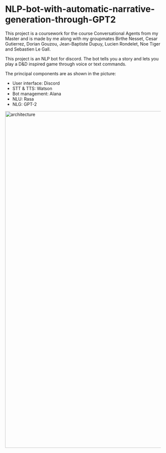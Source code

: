 # NLP-bot-with-automatic-narrative-generation-through-GPT2

This project is a coursework for the course Conversational Agents from my Master and is made by me along with my groupmates Birthe Nesset, Cesar Gutierrez, Dorian Gouzou, Jean-Baptiste Dupuy, Lucien Rondelet, Noe Tiger and Sebastien Le Gall.

This project is an NLP bot for discord. The bot tells you a story and lets you play a D&D inspired game through voice or text commands.

The principal components are as shown in the picture:
  - User interface: Discord
  - STT & TTS: Watson
  - Bot management: Alana
  - NLU: Rasa
  - NLG: GPT-2


<img width="1088" alt="architecture" src="https://user-images.githubusercontent.com/14108085/83780685-65fa8700-a685-11ea-97a8-897ee13981a0.png">
